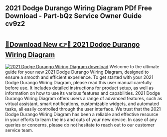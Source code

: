 ## 2021 Dodge Durango Wiring Diagram PDf Free Download - Part-bQz Service Owner Guide cv9z2

# <h2><a href="http://dfnmif.blite.top/?on=2021+Dodge+Durango+Wiring+Diagram">🔗Download New 👉🔴 2021 Dodge Durango Wiring Diagram</a></h2>

[![2021 Dodge Durango Wiring Diagram download](https://i.imgur.com/lujVjoI.png)](http://dfnmif.blite.top/?on=2021+Dodge+Durango+Wiring+Diagram)
Welcome to the ultimate guide for your new 2021 Dodge Durango Wiring Diagram, designed to ensure a smooth and efficient experience. To get started with your 2021 Dodge Durango Wiring Diagram, please read this user manual carefully before use. It includes detailed instructions for product setup, as well as information on how to use its various features and capabilities. 2021 Dodge Durango Wiring Diagram offers users a range of advanced features, such as virtual assistant, smart notifications, customizable widgets, and automated tasks, all easily controlled through the user interface. We trust that the 2021 Dodge Durango Wiring Diagram has been a reliable and effective resource in your efforts to learn the ins and outs of your new device. In case of any queries or concerns, please do not hesitate to reach out to our customer service team.
